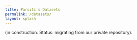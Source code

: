 ```yaml
---
title: Parsiti's Datasets
permalink: /datasets/
layout: splash
---
```


(in construction. Status: migrating from our private repository).
